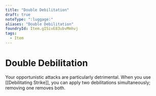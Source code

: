 ```yaml
---
title: "Double Debilitation"
draft: true
noteType: ":luggage:"
aliases: "Double Debilitation"
foundryId: Item.gISivE83ubvMmhvj
tags:
  - Item
---
```


# Double Debilitation

Your opportunistic attacks are particularly detrimental. When you use [[Debilitating Strike]], you can apply two debilitations simultaneously; removing one removes both.
